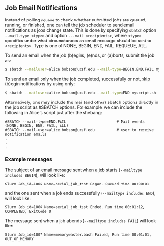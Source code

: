 <!--<div class="alert alert-warning" role="alert" style="margin-top: 3ex">
<strong>Do not request email notifications for array jobs!</strong>  If done, there will be email messages sent for <em>every single task</em> in the job array.
</div> -->

## Job Email Notifications

Instead of polling `squeue` to check whether submitted jobs are queued, running, or finished, one can tell the job scheduler to send email notifications as jobs change state.  This is done by specifying `sbatch` option `--mail-type <type>` and option `---mail <recipients>`, where `<type>` specifies under what circumstances an email message should be sent to `<recipients>`. Type is one of NONE, BEGIN, END, FAIL, REQUEUE, ALL.

To send an email when the job (b)egins, (e)nds, or (a)borts, submit the job as:

```sh
$ sbatch --mailuser=alice.bobson@ucsf.edu --mail-type=BEGIN,END.FAIL myscript.sh
```

To send an email only when the job completed, successfully or not, skip (b)egin notifications by using only:

```sh
$ sbatch --mailuser=alice.bobson@ucsf.edu --mail-type=END myscript.sh
```

Alternatively, one may include the mail (and other) sbatch options directly in the job script as #SBATCH options. For example, we can include the following in Alice's script just after the shebang:

```
#SBATCH --mail-type=END,FAIL                       # Mail events (NONE, BEGIN, END, FAIL, ALL)
#SBATCH --mail-user=alice.bobson@ucsf.edu          # user to receive notification emails
.
.
.
```
<!--### Email notifications for array jobs

**Do not request email notifications for array jobs!**  If done, there will be email messages sent for _every single task_ of the job array.  Instead, to get an email notification when a job array completes, submit a "dummy" job that depend on the job array such that it will only launch when the job array completes.  The sole purpose of this dummy job is to trigger an email notification.  For instance, if the job array has job ID 9156754, then submit a job:

```sh
$ job_id=9156754
$ echo 'date' | qsub -N "Array_job_${job_id}_done" -m b  -l h_rt=00:00:05 -hold_jid "${job_id}"
```

This will send an email with 'Array_job_9156754_done' in the subject line as soon as the dummy job launches.



### Configure a default recipient

To avoid having to specify the email address in each `qsub` call, or as an SGE directive in the job script, one can set the default in the `~/.sge_request` (create if missing) by adding:

```sh
## Default recipient of job notifications
-M alice.bobson@ucsf.edu
```

The advantage of specifying the recipient in `~/.sge_request`, instead of in the job script, is that the job script does not carry your personal email address.  If the job script has your email address, then it will be you that get email notifications if someone else copy your script as-is and runs it on the cluster (or on other SGE clusters).

<div class="alert alert-danger" role="alert" style="margin-top: 3ex">
<strong>Please do not specify <code>-m bea</code> in <code>~/.sge_request</code></strong> to make it the default for <em>all</em> of your jobs. If done, you might end up producing thousands of email messages when you submit array jobs.
</div>
-->

### Example messages

The subject of an email message sent when a job starts (`--mailtype includes BEGIN`), will look like:

```lang-none
Slurm Job_id=1006 Name=serial_job_test Began, Queued time 00:00:01
```

and the one sent when a job ends successfully (`--mailtype includes END`), will look like:

```lang-none
Slurm Job_id=1006 Name=serial_job_test Ended, Run time 00:01:12, COMPLETED, ExitCode 0
```

The message sent when a job abends (`--mailtype includes FAIL`) will look like:

```lang-none
Slurm Job_id=1007 Name=memorywaster.bash Failed, Run time 00:01:01, OUT_OF_MEMORY
```


